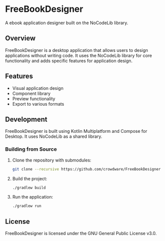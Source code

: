 # FreeBookDesigner

A ebook application designer built on the NoCodeLib library.

## Overview

FreeBookDesigner is a desktop application that allows users to design applications without writing code. It uses the NoCodeLib library for core functionality and adds specific features for application design.

## Features

- Visual application design
- Component library
- Preview functionality
- Export to various formats

## Development

FreeBookDesigner is built using Kotlin Multiplatform and Compose for Desktop. It uses NoCodeLib as a shared library.

### Building from Source

1. Clone the repository with submodules:
   ```bash
   git clone --recursive https://github.com/crowdware/FreeBookDesigner.git
   ```

2. Build the project:
   ```bash
   ./gradlew build
   ```

3. Run the application:
   ```bash
   ./gradlew run
   ```

## License

FreeBookDesigner is licensed under the GNU General Public License v3.0.
